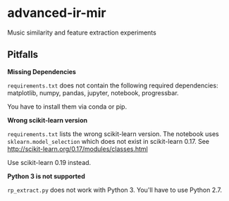 # advanced-ir-mir
Music similarity and feature extraction experiments

## Pitfalls

**Missing Dependencies**

`requirements.txt` does not contain the following required dependencies: matplotlib, numpy, pandas, jupyter, notebook, progressbar.

You have to install them via conda or pip.

**Wrong scikit-learn version**

 `requirements.txt` lists the wrong scikit-learn version.
The notebook uses `sklearn.model_selection` which does not exist in scikit-learn 0.17. See http://scikit-learn.org/0.17/modules/classes.html

Use scikit-learn 0.19 instead.

**Python 3 is not supported**

`rp_extract.py` does not work with Python 3. You'll have to use Python 2.7.
